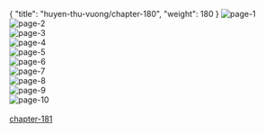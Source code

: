 { "title": "huyen-thu-vuong/chapter-180", "weight": 180 }
<img src="huyen-thu-vuong_0180_01-596be6c48f4115767be2c899e79da135.webp" alt="page-1" origin="http://1.bp.blogspot.com/-fI7peEXi-94/WYhJg0kI8FI/AAAAAAAAe0Q/-37iXwqlDqYiSLuP7khjYpgiZ5gUMygfwCLcBGAs/s1600/1.jpg?imgmax=0"><br/>
<img src="huyen-thu-vuong_0180_02-d0ff197f77790f54584f90af00dddc65.webp" alt="page-2" origin="http://1.bp.blogspot.com/-ID8-6iHf8fA/WYhJg-rrADI/AAAAAAAAe0U/RuRomhp-5x4MfsZU8j8nf1gEMn5AlWSdACLcBGAs/s1600/2.jpg?imgmax=0"><br/>
<img src="huyen-thu-vuong_0180_03-06f92a3ef3dffdace116859bd04bf5e5.webp" alt="page-3" origin="http://1.bp.blogspot.com/-noZXYV-gpBg/WYhJhgnK4AI/AAAAAAAAe0Y/e5mK685bpRw3bE1pHGQ96EXTKdS81-MRwCLcBGAs/s1600/3.jpg?imgmax=0"><br/>
<img src="huyen-thu-vuong_0180_04-d02a27af11bfba653689c909d94409af.webp" alt="page-4" origin="http://1.bp.blogspot.com/-iwGhSWRj_BQ/WYhJh54U4qI/AAAAAAAAe0g/iVpd6jbL21I84PuRJry8co3eB3qLOGg1wCLcBGAs/s1600/4.jpg?imgmax=0"><br/>
<img src="huyen-thu-vuong_0180_05-f577b0828f6331ad91e5a858ec0048e8.webp" alt="page-5" origin="http://1.bp.blogspot.com/-9GmLTdDVC2w/WYhJh0I4MUI/AAAAAAAAe0c/knYELtSnCK8XMyF0kwvmTTCPBBVvKF37ACLcBGAs/s1600/5.jpg?imgmax=0"><br/>
<img src="huyen-thu-vuong_0180_06-37397dc406abeb725102809deeda0736.webp" alt="page-6" origin="http://1.bp.blogspot.com/-bCXfqUmcH-I/WYhJieQrbGI/AAAAAAAAe0k/2RNQDUmqL3wKHCNsqaSui6dXYEVOi3G5ACLcBGAs/s1600/6.jpg?imgmax=0"><br/>
<img src="huyen-thu-vuong_0180_07-53aa59fd0fa2a1ab32f01b4bd31d01cc.webp" alt="page-7" origin="http://1.bp.blogspot.com/-5zTmaC95yQk/WYhJi62MikI/AAAAAAAAe0o/4EkbaTd0wbA--mKksFGvrXUyrppltikTQCLcBGAs/s1600/7.jpg?imgmax=0"><br/>
<img src="huyen-thu-vuong_0180_08-bfa06e57384af6a579212c26c1546c43.webp" alt="page-8" origin="http://1.bp.blogspot.com/-NSP_NbWlbIw/WYhJi5wdIxI/AAAAAAAAe0s/_tSzeLIK394_8C1Xh9fvkj5DcZxO12G4wCLcBGAs/s1600/8.jpg?imgmax=0"><br/>
<img src="huyen-thu-vuong_0180_09-4dc5a73769c7ade3c057df114b5ffaff.webp" alt="page-9" origin="http://1.bp.blogspot.com/-CIUsPfkD4yY/WYhJjDnAOlI/AAAAAAAAe0w/CiJmgmqNYu4-3azGqvjkE0ozmSM81kM2ACLcBGAs/s1600/9.jpg?imgmax=0"><br/>
<img src="huyen-thu-vuong_0180_10-befa926c3bc2b5d886ed78e43d9d368b.webp" alt="page-10" origin="http://1.bp.blogspot.com/-gFM3IbIcAWU/WYhJg_g1IuI/AAAAAAAAe0M/oZ0TSKPiQIsLRgscdJis0Ae0IlGWmiB0ACLcBGAs/s1600/10.jpg?imgmax=0"><br/>
<br/><a class="nextchap" href="/huyen-thu-vuong/chapter-181">chapter-181</a>
